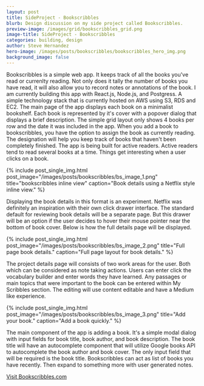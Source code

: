 ```yaml
---
layout: post
title: SideProject - Bookscribbles
blurb: Design discussion on my side project called Bookscribbles.
preview-image: /images/grid/bookscribbles_grid.png
image-title: SideProject - Bookscribbles
categories: building, design
author: Steve Hernandez
hero-image: /images/posts/bookscribbles/bookscribbles_hero_img.png
background_image: false
---
```


Bookscribbles is a simple web app.  It keeps track of all the books you've read or currenlty reading.  Not only does it tally the number of books you have read, it will also allow you to record notes or annotations of the book.  I am currently building this app with React.js, Node.js, and Postgress.  A simple technology stack that is currently hosted on AWS using S3, RDS and EC2.  The main page of the app displays each book on a minimalist bookshelf.  Each book is represented by it's cover with a popover dialog that displays a brief description.  The simple grid layout only shows 4 books per row and the date it was included in the app.  When you add a book to bookscribbles, you have the option to assign the book as currently reading.  The designation will help you keep track of books that haven't been completely finished.  The app is being built for active readers.  Active readers tend to read several books at a time.  Things get interesting when a user clicks on a book.  

{% include post_single_img.html post_image="/images/posts/bookscribbles/bs_image_1.png" title="bookscribbles inline view" caption="Book details using a Netflix style inline view." %}

Displaying the book details in this format is an experiment. Netflix was definitely an inspiration with their own click drawer interface.  The standard default for reviewing book details will be a separate page.  But this drawer will be an option if the user decides to hover their mouse pointer near the bottom of book cover.  Below is how the full details page will be displayed.

{% include post_single_img.html post_image="/images/posts/bookscribbles/bs_image_2.png" title="Full page book details." caption="Full page layout for book details." %}

The project details page will consists of two work areas for the user.  Both which can be considered as note taking actions.  Users can enter click the vocabulary builder and enter words they have learned.  Any passages or main topics that were important to the book can be entered within My Scribbles section.  The editing will use content editable and have a Medium like experience.    

{% include post_single_img.html post_image="/images/posts/bookscribbles/bs_image_3.png" title="Add your book." caption="Add a book quickly." %}

The main component of the app is adding a book.  It's a simple modal dialog with input fields for book title, book author, and book description.  The book title will have an autocomplete component that will utilize Google books API to autocomplete the book author and book cover.  The only input field that will be required is the book title.  Bookscribbles can act as list of books you have recently.  Then expand to something more with user generated notes.  

<a class="btn" href="http://bookscribbles.com">Visit Bookscribbles.com</a>
